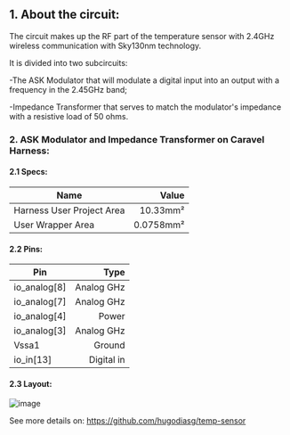 ## 1. About the circuit:
  The circuit makes up the RF part of the temperature sensor with 2.4GHz wireless communication with Sky130nm technology.

  It is divided into two subcircuits:
  
 -The ASK Modulator that will modulate a digital input into an output with a frequency in the 2.45GHz band; 
 
 -Impedance Transformer that serves to match the modulator's impedance with a resistive load of 50 ohms.

### 2. ASK Modulator and Impedance Transformer on Caravel Harness:

#### 2.1 Specs:

Name | Value
--------- | ------:
Harness User Project Area | 10.33mm²
User Wrapper Area | 0.0758mm²

#### 2.2 Pins:
  
  Pin | Type
  ---- | ----:
  io_analog[8] | Analog GHz
  io_analog[7] | Analog GHz
  io_analog[4] | Power
  io_analog[3] | Analog GHz
  Vssa1 | Ground
  io_in[13] | Digital in

#### 2.3 Layout: 

![image](https://user-images.githubusercontent.com/80465879/158095389-9c97b67d-c040-4b6a-bd27-b9130057c0bf.png)

See more details on:
https://github.com/hugodiasg/temp-sensor
